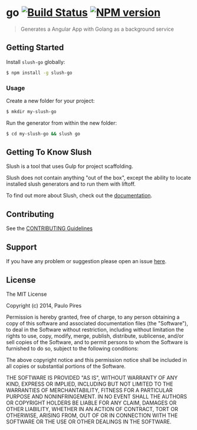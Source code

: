 # go [![Build Status](https://secure.travis-ci.org/paulohp/slush-go.png?branch=master)](https://travis-ci.org/paulohp/slush-go) [![NPM version](https://badge-me.herokuapp.com/api/npm/slush-go.png)](http://badges.enytc.com/for/npm/slush-go)

> Generates a Angular App with Golang as a background service


## Getting Started

Install `slush-go` globally:

```bash
$ npm install -g slush-go
```

### Usage

Create a new folder for your project:

```bash
$ mkdir my-slush-go
```

Run the generator from within the new folder:

```bash
$ cd my-slush-go && slush go
```

## Getting To Know Slush

Slush is a tool that uses Gulp for project scaffolding.

Slush does not contain anything "out of the box", except the ability to locate installed slush generators and to run them with liftoff.

To find out more about Slush, check out the [documentation](https://github.com/klei/slush).

## Contributing

See the [CONTRIBUTING Guidelines](https://github.com/paulohp/slush-go/blob/master/CONTRIBUTING.md)

## Support
If you have any problem or suggestion please open an issue [here](https://github.com/paulohp/slush-go/issues).

## License 

The MIT License

Copyright (c) 2014, Paulo Pires

Permission is hereby granted, free of charge, to any person
obtaining a copy of this software and associated documentation
files (the "Software"), to deal in the Software without
restriction, including without limitation the rights to use,
copy, modify, merge, publish, distribute, sublicense, and/or sell
copies of the Software, and to permit persons to whom the
Software is furnished to do so, subject to the following
conditions:

The above copyright notice and this permission notice shall be
included in all copies or substantial portions of the Software.

THE SOFTWARE IS PROVIDED "AS IS", WITHOUT WARRANTY OF ANY KIND,
EXPRESS OR IMPLIED, INCLUDING BUT NOT LIMITED TO THE WARRANTIES
OF MERCHANTABILITY, FITNESS FOR A PARTICULAR PURPOSE AND
NONINFRINGEMENT. IN NO EVENT SHALL THE AUTHORS OR COPYRIGHT
HOLDERS BE LIABLE FOR ANY CLAIM, DAMAGES OR OTHER LIABILITY,
WHETHER IN AN ACTION OF CONTRACT, TORT OR OTHERWISE, ARISING
FROM, OUT OF OR IN CONNECTION WITH THE SOFTWARE OR THE USE OR
OTHER DEALINGS IN THE SOFTWARE.

